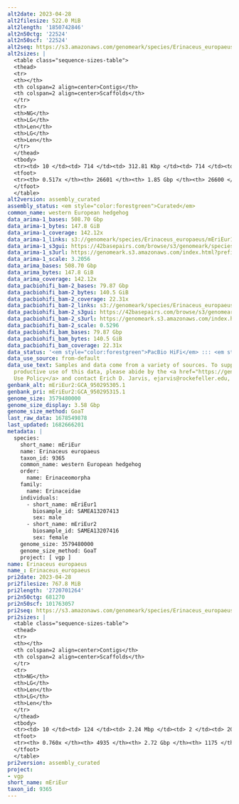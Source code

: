 ```yaml
---
alt2date: 2023-04-28
alt2filesize: 522.0 MiB
alt2length: '1850742846'
alt2n50ctg: '22524'
alt2n50scf: '22524'
alt2seq: https://s3.amazonaws.com/genomeark/species/Erinaceus_europaeus/mEriEur2/assembly_curated/mEriEur2.alt.cur.20230428.fasta.gz
alt2sizes: |
  <table class="sequence-sizes-table">
  <thead>
  <tr>
  <th></th>
  <th colspan=2 align=center>Contigs</th>
  <th colspan=2 align=center>Scaffolds</th>
  </tr>
  <tr>
  <th>NG</th>
  <th>LG</th>
  <th>Len</th>
  <th>LG</th>
  <th>Len</th>
  </tr>
  </thead>
  <tbody>
  <tr><td> 10 </td><td> 714 </td><td> 312.81 Kbp </td><td> 714 </td><td> 313.05 Kbp </td></tr><tr><td> 20 </td><td> 2348 </td><td> 164.31 Kbp </td><td> 2347 </td><td> 164.31 Kbp </td></tr><tr><td> 30 </td><td> 5325 </td><td> 89.48 Kbp </td><td> 5324 </td><td> 89.48 Kbp </td></tr><tr><td> 40 </td><td> 11317 </td><td> 40.89 Kbp </td><td> 11316 </td><td> 40.89 Kbp </td></tr><tr style="background-color:#cccccc;"><td> 50 </td><td> 23352 </td><td> 22.52 Kbp </td><td> 23351 </td><td> 22.52 Kbp </td></tr><tr><td> 60 </td><td> 0 </td><td>  </td><td> 0 </td><td>  </td></tr><tr><td> 70 </td><td> 0 </td><td>  </td><td> 0 </td><td>  </td></tr><tr><td> 80 </td><td> 0 </td><td>  </td><td> 0 </td><td>  </td></tr><tr><td> 90 </td><td> 0 </td><td>  </td><td> 0 </td><td>  </td></tr><tr><td> 100 </td><td> 0 </td><td>  </td><td> 0 </td><td>  </td></tr></tbody>
  <tfoot>
  <tr><th> 0.517x </th><th> 26601 </th><th> 1.85 Gbp </th><th> 26600 </th><th> 1.85 Gbp </th></tr>
  </tfoot>
  </table>
alt2version: assembly_curated
assembly_status: <em style="color:forestgreen">Curated</em>
common_name: western European hedgehog
data_arima-1_bases: 508.70 Gbp
data_arima-1_bytes: 147.8 GiB
data_arima-1_coverage: 142.12x
data_arima-1_links: s3://genomeark/species/Erinaceus_europaeus/mEriEur1/genomic_data/arima/<br>
data_arima-1_s3gui: https://42basepairs.com/browse/s3/genomeark/species/Erinaceus_europaeus/mEriEur1/genomic_data/arima/
data_arima-1_s3url: https://genomeark.s3.amazonaws.com/index.html?prefix=species/Erinaceus_europaeus/mEriEur1/genomic_data/arima/
data_arima-1_scale: 3.2056
data_arima_bases: 508.70 Gbp
data_arima_bytes: 147.8 GiB
data_arima_coverage: 142.12x
data_pacbiohifi_bam-2_bases: 79.87 Gbp
data_pacbiohifi_bam-2_bytes: 140.5 GiB
data_pacbiohifi_bam-2_coverage: 22.31x
data_pacbiohifi_bam-2_links: s3://genomeark/species/Erinaceus_europaeus/mEriEur2/genomic_data/pacbio_hifi/<br>
data_pacbiohifi_bam-2_s3gui: https://42basepairs.com/browse/s3/genomeark/species/Erinaceus_europaeus/mEriEur2/genomic_data/pacbio_hifi/
data_pacbiohifi_bam-2_s3url: https://genomeark.s3.amazonaws.com/index.html?prefix=species/Erinaceus_europaeus/mEriEur2/genomic_data/pacbio_hifi/
data_pacbiohifi_bam-2_scale: 0.5296
data_pacbiohifi_bam_bases: 79.87 Gbp
data_pacbiohifi_bam_bytes: 140.5 GiB
data_pacbiohifi_bam_coverage: 22.31x
data_status: '<em style="color:forestgreen">PacBio HiFi</em> ::: <em style="color:forestgreen">Arima</em>'
data_use_source: from-default
data_use_text: Samples and data come from a variety of sources. To support fair and
  productive use of this data, please abide by the <a href="https://genome10k.soe.ucsc.edu/data-use-policies/">Data
  Use Policy</a> and contact Erich D. Jarvis, ejarvis@rockefeller.edu, with any questions.
genbank_alt: mEriEur2:GCA_950295305.1
genbank_pri: mEriEur2:GCA_950295315.1
genome_size: 3579480000
genome_size_display: 3.58 Gbp
genome_size_method: GoaT
last_raw_data: 1678549878
last_updated: 1682666201
metadata: |
  species:
    short_name: mEriEur
    name: Erinaceus europaeus
    taxon_id: 9365
    common_name: western European hedgehog
    order:
      name: Erinaceomorpha
    family:
      name: Erinaceidae
    individuals:
      - short_name: mEriEur1
        biosample_id: SAMEA13207413
        sex: male
      - short_name: mEriEur2
        biosample_id: SAMEA13207416
        sex: female
    genome_size: 3579480000
    genome_size_method: GoaT
    project: [ vgp ]
name: Erinaceus europaeus
name_: Erinaceus_europaeus
pri2date: 2023-04-28
pri2filesize: 767.8 MiB
pri2length: '2720701264'
pri2n50ctg: 681270
pri2n50scf: 101763057
pri2seq: https://s3.amazonaws.com/genomeark/species/Erinaceus_europaeus/mEriEur2/assembly_curated/mEriEur2.pri.cur.20230428.fasta.gz
pri2sizes: |
  <table class="sequence-sizes-table">
  <thead>
  <tr>
  <th></th>
  <th colspan=2 align=center>Contigs</th>
  <th colspan=2 align=center>Scaffolds</th>
  </tr>
  <tr>
  <th>NG</th>
  <th>LG</th>
  <th>Len</th>
  <th>LG</th>
  <th>Len</th>
  </tr>
  </thead>
  <tbody>
  <tr><td> 10 </td><td> 124 </td><td> 2.24 Mbp </td><td> 2 </td><td> 204.40 Mbp </td></tr><tr><td> 20 </td><td> 313 </td><td> 1.63 Mbp </td><td> 4 </td><td> 154.22 Mbp </td></tr><tr><td> 30 </td><td> 562 </td><td> 1.26 Mbp </td><td> 7 </td><td> 128.54 Mbp </td></tr><tr><td> 40 </td><td> 891 </td><td> 0.94 Mbp </td><td> 10 </td><td> 125.53 Mbp </td></tr><tr style="background-color:#cccccc;"><td> 50 </td><td> 1342 </td><td style="background-color:#ff8888;"> 0.68 Mbp </td><td> 13 </td><td style="background-color:#88ff88;"> 101.76 Mbp </td></tr><tr><td> 60 </td><td> 1975 </td><td> 464.63 Kbp </td><td> 17 </td><td> 82.37 Mbp </td></tr><tr><td> 70 </td><td> 3019 </td><td> 240.18 Kbp </td><td> 21 </td><td> 58.52 Mbp </td></tr><tr><td> 80 </td><td> 0 </td><td>  </td><td> 0 </td><td>  </td></tr><tr><td> 90 </td><td> 0 </td><td>  </td><td> 0 </td><td>  </td></tr><tr><td> 100 </td><td> 0 </td><td>  </td><td> 0 </td><td>  </td></tr></tbody>
  <tfoot>
  <tr><th> 0.760x </th><th> 4935 </th><th> 2.72 Gbp </th><th> 1175 </th><th> 2.72 Gbp </th></tr>
  </tfoot>
  </table>
pri2version: assembly_curated
project:
- vgp
short_name: mEriEur
taxon_id: 9365
---
```

